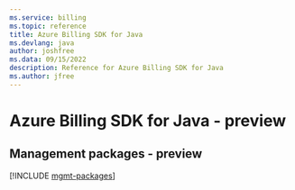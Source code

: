 ```yaml
---
ms.service: billing
ms.topic: reference
title: Azure Billing SDK for Java
ms.devlang: java
author: joshfree
ms.data: 09/15/2022
description: Reference for Azure Billing SDK for Java
ms.author: jfree
---
```

# Azure Billing SDK for Java - preview

## Management packages - preview
[!INCLUDE [mgmt-packages](billing-mgmt-index.md)]